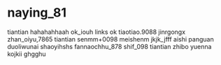 # naying_81
tiantian
hahahahhaah
ok_iouh
links ok
tiaotiao.9088
jinrgongx
zhan_oiyu,7865
tiantian
senmm+0098
meishenm
jkjk_jfff
aishi
panguan
duoliwunai
shaoyihshs
fannaochhu_878
shif_098
tiantian
zhibo
yuenna
kojkii
ghgghu
